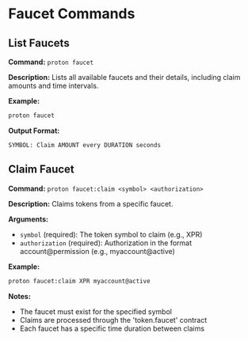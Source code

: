 # Faucet Commands

## List Faucets
**Command:** `proton faucet`

**Description:** Lists all available faucets and their details, including claim amounts and time intervals.

**Example:**
```bash
proton faucet
```

**Output Format:**
```
SYMBOL: Claim AMOUNT every DURATION seconds
```

## Claim Faucet
**Command:** `proton faucet:claim <symbol> <authorization>`

**Description:** Claims tokens from a specific faucet.

**Arguments:**
- `symbol` (required): The token symbol to claim (e.g., XPR)
- `authorization` (required): Authorization in the format account@permission (e.g., myaccount@active)

**Example:**
```bash
proton faucet:claim XPR myaccount@active
```

**Notes:**
- The faucet must exist for the specified symbol
- Claims are processed through the 'token.faucet' contract
- Each faucet has a specific time duration between claims